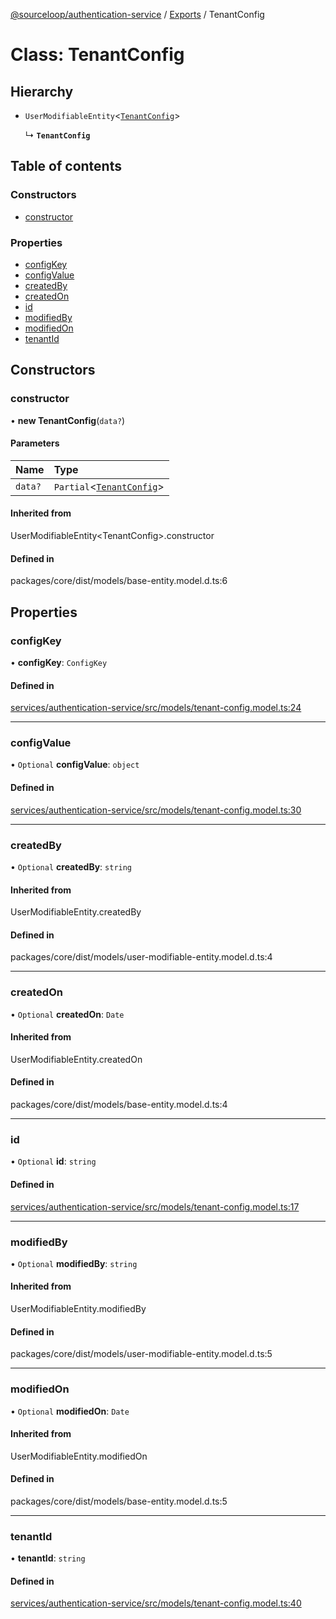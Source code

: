 [@sourceloop/authentication-service](../README.md) / [Exports](../modules.md) / TenantConfig

# Class: TenantConfig

## Hierarchy

- `UserModifiableEntity`<[`TenantConfig`](TenantConfig.md)\>

  ↳ **`TenantConfig`**

## Table of contents

### Constructors

- [constructor](TenantConfig.md#constructor)

### Properties

- [configKey](TenantConfig.md#configkey)
- [configValue](TenantConfig.md#configvalue)
- [createdBy](TenantConfig.md#createdby)
- [createdOn](TenantConfig.md#createdon)
- [id](TenantConfig.md#id)
- [modifiedBy](TenantConfig.md#modifiedby)
- [modifiedOn](TenantConfig.md#modifiedon)
- [tenantId](TenantConfig.md#tenantid)

## Constructors

### constructor

• **new TenantConfig**(`data?`)

#### Parameters

| Name | Type |
| :------ | :------ |
| `data?` | `Partial`<[`TenantConfig`](TenantConfig.md)\> |

#### Inherited from

UserModifiableEntity<TenantConfig\>.constructor

#### Defined in

packages/core/dist/models/base-entity.model.d.ts:6

## Properties

### configKey

• **configKey**: `ConfigKey`

#### Defined in

[services/authentication-service/src/models/tenant-config.model.ts:24](https://github.com/sourcefuse/loopback4-microservice-catalog/blob/93a7f917/services/authentication-service/src/models/tenant-config.model.ts#L24)

___

### configValue

• `Optional` **configValue**: `object`

#### Defined in

[services/authentication-service/src/models/tenant-config.model.ts:30](https://github.com/sourcefuse/loopback4-microservice-catalog/blob/93a7f917/services/authentication-service/src/models/tenant-config.model.ts#L30)

___

### createdBy

• `Optional` **createdBy**: `string`

#### Inherited from

UserModifiableEntity.createdBy

#### Defined in

packages/core/dist/models/user-modifiable-entity.model.d.ts:4

___

### createdOn

• `Optional` **createdOn**: `Date`

#### Inherited from

UserModifiableEntity.createdOn

#### Defined in

packages/core/dist/models/base-entity.model.d.ts:4

___

### id

• `Optional` **id**: `string`

#### Defined in

[services/authentication-service/src/models/tenant-config.model.ts:17](https://github.com/sourcefuse/loopback4-microservice-catalog/blob/93a7f917/services/authentication-service/src/models/tenant-config.model.ts#L17)

___

### modifiedBy

• `Optional` **modifiedBy**: `string`

#### Inherited from

UserModifiableEntity.modifiedBy

#### Defined in

packages/core/dist/models/user-modifiable-entity.model.d.ts:5

___

### modifiedOn

• `Optional` **modifiedOn**: `Date`

#### Inherited from

UserModifiableEntity.modifiedOn

#### Defined in

packages/core/dist/models/base-entity.model.d.ts:5

___

### tenantId

• **tenantId**: `string`

#### Defined in

[services/authentication-service/src/models/tenant-config.model.ts:40](https://github.com/sourcefuse/loopback4-microservice-catalog/blob/93a7f917/services/authentication-service/src/models/tenant-config.model.ts#L40)
